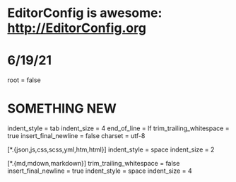 # EditorConfig is awesome: http://EditorConfig.org
# 6/19/21
root = false

# SOMETHING NEW
indent_style = tab
indent_size = 4
end_of_line = lf
trim_trailing_whitespace = true
insert_final_newline = false
charset = utf-8

[*.{json,js,css,scss,yml,htm,html}]
indent_style = space
indent_size = 2

[*.{md,mdown,markdown}]
trim_trailing_whitespace = false
insert_final_newline = true
indent_style = space
indent_size = 4
